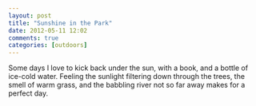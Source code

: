 ```yaml
---
layout: post
title: "Sunshine in the Park"
date: 2012-05-11 12:02
comments: true
categories: [outdoors]
---
```

Some days I love to kick back under the sun, with a book, and a bottle
of ice-cold water. Feeling the sunlight filtering down through the trees,
the smell of warm grass, and the babbling river not so far away makes
for a perfect day.
